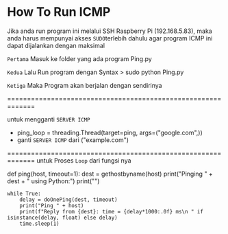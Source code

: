 # How To Run ICMP 

Jika anda run program ini melalui SSH Raspberry Pi (192.168.5.83), maka anda harus mempunyai akses `SUDO`terlebih dahulu agar program ICMP ini dapat dijalankan dengan maksimal

`Pertama` Masuk ke folder yang ada program Ping.py

`Kedua` Lalu Run program dengan Syntax > sudo python Ping.py

`Ketiga` Maka Program akan berjalan dengan sendirinya

=============================================================

untuk mengganti `SERVER ICMP`
- ping_loop = threading.Thread(target=ping, args=("google.com",))
- ganti `SERVER ICMP` dari ("example.com")

=============================================================
untuk Proses `Loop` dari fungsi nya 

def ping(host, timeout=1):
    dest = gethostbyname(host) 
    print("Pinging " + dest + " using Python:")
    print("")
    
    while True:
        delay = doOnePing(dest, timeout)
        print("Ping " + host)
        print(f"Reply from {dest}: time = {delay*1000:.0f} ms\n " if isinstance(delay, float) else delay)
        time.sleep(1)
  

